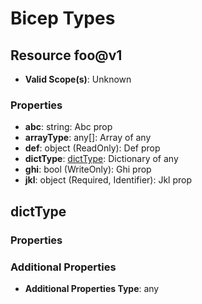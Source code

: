 # Bicep Types

## Resource foo@v1
* **Valid Scope(s)**: Unknown
### Properties
* **abc**: string: Abc prop
* **arrayType**: any[]: Array of any
* **def**: object (ReadOnly): Def prop
* **dictType**: [dictType](#dicttype): Dictionary of any
* **ghi**: bool (WriteOnly): Ghi prop
* **jkl**: object (Required, Identifier): Jkl prop

## dictType
### Properties
### Additional Properties
* **Additional Properties Type**: any

